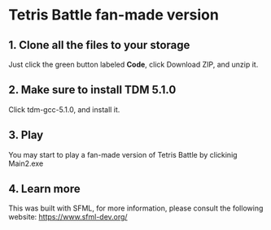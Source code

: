 # Tetris Battle fan-made version
## 1. Clone all the files to your storage
Just click the green button labeled **Code**, click Download ZIP, and unzip it.

## 2. Make sure to install TDM 5.1.0
Click tdm-gcc-5.1.0, and install it.
## 3. Play
You may start to play a fan-made version of Tetris Battle by clickinig Main2.exe
## 4. Learn more
This was built with SFML, for more information, please consult the following website:
https://www.sfml-dev.org/
